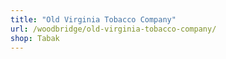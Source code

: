 ```yaml
---
title: "Old Virginia Tobacco Company"
url: /woodbridge/old-virginia-tobacco-company/
shop: Tabak
---
```


